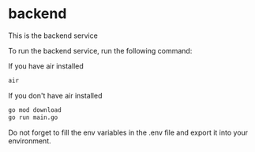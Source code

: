 # backend

This is the backend service

To run the backend service, run the following command:

If you have air installed

```bash
air
```

If you don't have air installed

```bash
go mod download
go run main.go
```

Do not forget to fill the env variables in the .env file and export it into your environment.

